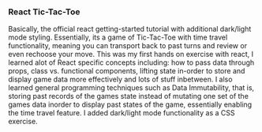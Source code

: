 ### React Tic-Tac-Toe

Basically, the official react getting-started tutorial with additional dark/light mode styling.  Essentially, its a game of Tic-Tac-Toe with time travel functionality, meaning you can transport back to past turns and review or even rechoose your move.  This was my first hands on exercise with react, I learned alot of React specific concepts including: how to pass data through props, class vs. functional components, lifting state in-order to store and display game data more effectively and lots of stuff inbetween.  I also learned general programming techniques such as Data Immutability, that is, storing past records of the games state instead of mutating one set of the games data inorder to display past states of the game, essentially enabling the time travel feature.  I added dark/light mode functionality as a CSS exercise.   
